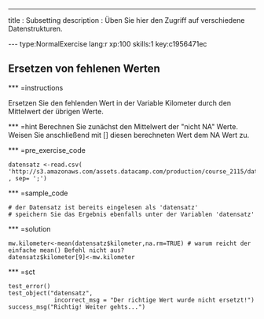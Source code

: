 ---
title       : Subsetting
description : Üben Sie hier den Zugriff auf verschiedene Datenstrukturen.


--- type:NormalExercise lang:r xp:100 skills:1 key:c1956471ec
## Ersetzen von fehlenen Werten


*** =instructions

Ersetzen Sie den fehlenden Wert in der Variable Kilometer durch den Mittelwert der übrigen Werte.

*** =hint
Berechnen Sie zunächst den Mittelwert der "nicht NA" Werte.
Weisen Sie anschließend mit [] diesen berechneten Wert dem NA Wert zu.

*** =pre_exercise_code
```{r}
datensatz <-read.csv( 'http://s3.amazonaws.com/assets.datacamp.com/production/course_2115/datasets/Datensatz_A1.csv' , sep= ';')
```

*** =sample_code
```{r}
# der Datensatz ist bereits eingelesen als 'datensatz'
# speichern Sie das Ergebnis ebenfalls unter der Variablen 'datensatz'
```

*** =solution
```{r}
mw.kilometer<-mean(datensatz$kilometer,na.rm=TRUE) # warum reicht der einfache mean() Befehl nicht aus?
datensatz$kilometer[9]<-mw.kilometer
```

*** =sct
```{r}
test_error()
test_object("datensatz",
             incorrect_msg = "Der richtige Wert wurde nicht ersetzt!")
success_msg("Richtig! Weiter gehts...")
```
